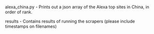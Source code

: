 alexa_china.py - Prints out a json array of the Alexa top sites in China, in
order of rank.

results - Contains results of running the scrapers (please include timestamps
on filenames)